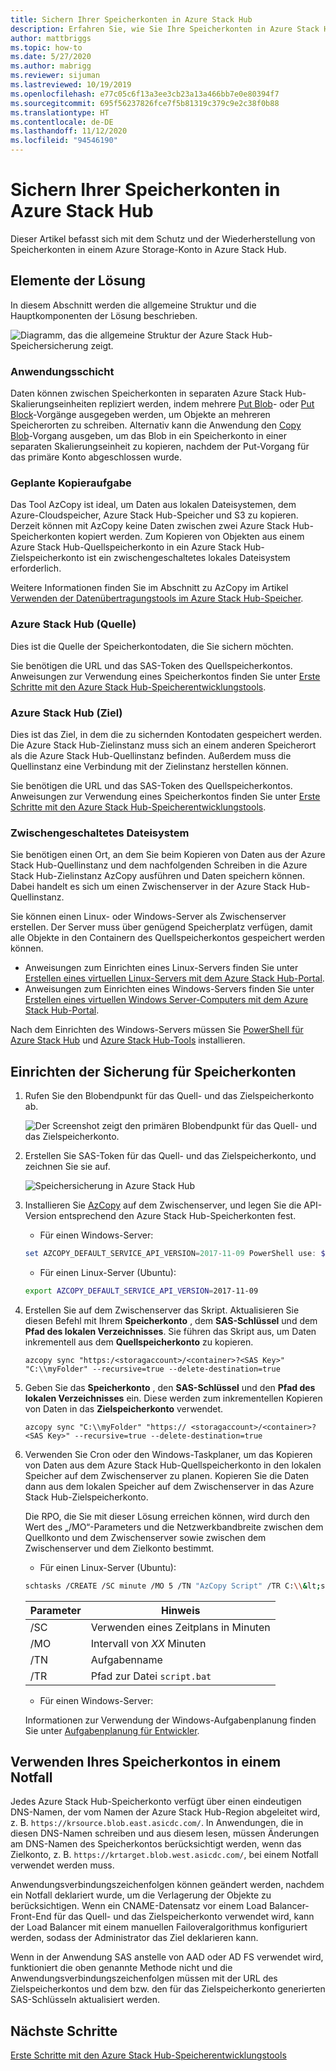 ```yaml
---
title: Sichern Ihrer Speicherkonten in Azure Stack Hub
description: Erfahren Sie, wie Sie Ihre Speicherkonten in Azure Stack Hub sichern.
author: mattbriggs
ms.topic: how-to
ms.date: 5/27/2020
ms.author: mabrigg
ms.reviewer: sijuman
ms.lastreviewed: 10/19/2019
ms.openlocfilehash: e77c05c6f13a3ee3cb23a13a466bb7e0e80394f7
ms.sourcegitcommit: 695f56237826fce7f5b81319c379c9e2c38f0b88
ms.translationtype: HT
ms.contentlocale: de-DE
ms.lasthandoff: 11/12/2020
ms.locfileid: "94546190"
---
```

# <a name="back-up-your-storage-accounts-on-azure-stack-hub"></a>Sichern Ihrer Speicherkonten in Azure Stack Hub

Dieser Artikel befasst sich mit dem Schutz und der Wiederherstellung von Speicherkonten in einem Azure Storage-Konto in Azure Stack Hub.

## <a name="elements-of-the-solution"></a>Elemente der Lösung

In diesem Abschnitt werden die allgemeine Struktur und die Hauptkomponenten der Lösung beschrieben.

![Diagramm, das die allgemeine Struktur der Azure Stack Hub-Speichersicherung zeigt.](./media/azure-stack-network-howto-backup-storage/azure-stack-storage-backup.png)

### <a name="application-layer"></a>Anwendungsschicht

Daten können zwischen Speicherkonten in separaten Azure Stack Hub-Skalierungseinheiten repliziert werden, indem mehrere [Put Blob](/rest/api/storageservices/put-blob)- oder [Put Block](/rest/api/storageservices/put-block)-Vorgänge ausgegeben werden, um Objekte an mehreren Speicherorten zu schreiben. Alternativ kann die Anwendung den [Copy Blob](/rest/api/storageservices/copy-blob)-Vorgang ausgeben, um das Blob in ein Speicherkonto in einer separaten Skalierungseinheit zu kopieren, nachdem der Put-Vorgang für das primäre Konto abgeschlossen wurde.

### <a name="scheduled-copy-task"></a>Geplante Kopieraufgabe

Das Tool AzCopy ist ideal, um Daten aus lokalen Dateisystemen, dem Azure-Cloudspeicher, Azure Stack Hub-Speicher und S3 zu kopieren. Derzeit können mit AzCopy keine Daten zwischen zwei Azure Stack Hub-Speicherkonten kopiert werden. Zum Kopieren von Objekten aus einem Azure Stack Hub-Quellspeicherkonto in ein Azure Stack Hub-Zielspeicherkonto ist ein zwischengeschaltetes lokales Dateisystem erforderlich.

Weitere Informationen finden Sie im Abschnitt zu AzCopy im Artikel [Verwenden der Datenübertragungstools im Azure Stack Hub-Speicher](./azure-stack-storage-transfer.md?view=azs-1908#azcopy).

### <a name="azure-stack-hub-source"></a>Azure Stack Hub (Quelle)

Dies ist die Quelle der Speicherkontodaten, die Sie sichern möchten.

Sie benötigen die URL und das SAS-Token des Quellspeicherkontos. Anweisungen zur Verwendung eines Speicherkontos finden Sie unter [Erste Schritte mit den Azure Stack Hub-Speicherentwicklungstools](azure-stack-storage-dev.md).

### <a name="azure-stack-hub-target"></a>Azure Stack Hub (Ziel)

Dies ist das Ziel, in dem die zu sichernden Kontodaten gespeichert werden. Die Azure Stack Hub-Zielinstanz muss sich an einem anderen Speicherort als die Azure Stack Hub-Quellinstanz befinden. Außerdem muss die Quellinstanz eine Verbindung mit der Zielinstanz herstellen können.

Sie benötigen die URL und das SAS-Token des Quellspeicherkontos. Anweisungen zur Verwendung eines Speicherkontos finden Sie unter [Erste Schritte mit den Azure Stack Hub-Speicherentwicklungstools](azure-stack-storage-dev.md).

### <a name="intermediary-local-filesystem"></a>Zwischengeschaltetes Dateisystem

Sie benötigen einen Ort, an dem Sie beim Kopieren von Daten aus der Azure Stack Hub-Quellinstanz und dem nachfolgenden Schreiben in die Azure Stack Hub-Zielinstanz AzCopy ausführen und Daten speichern können. Dabei handelt es sich um einen Zwischenserver in der Azure Stack Hub-Quellinstanz.

Sie können einen Linux- oder Windows-Server als Zwischenserver erstellen. Der Server muss über genügend Speicherplatz verfügen, damit alle Objekte in den Containern des Quellspeicherkontos gespeichert werden können.
- Anweisungen zum Einrichten eines Linux-Servers finden Sie unter [Erstellen eines virtuellen Linux-Servers mit dem Azure Stack Hub-Portal](azure-stack-quick-linux-portal.md).  
- Anweisungen zum Einrichten eines Windows-Servers finden Sie unter [Erstellen eines virtuellen Windows Server-Computers mit dem Azure Stack Hub-Portal](azure-stack-quick-windows-portal.md).  

Nach dem Einrichten des Windows-Servers müssen Sie [PowerShell für Azure Stack Hub](../operator/powershell-install-az-module.md?toc=https%3A%2F%2Fdocs.microsoft.com%2FFazure-stack%2Fuser%2FTOC.json&bc=https%3A%2F%2Fdocs.microsoft.com%2FFazure-stack%2Fbreadcrumb%2Ftoc.json) und [Azure Stack Hub-Tools](../operator/azure-stack-powershell-download.md?toc=https%3A%2F%2Fdocs.microsoft.com%2FFazure-stack%2Fuser%2FTOC.json&bc=https%3A%2F%2Fdocs.microsoft.com%2FFazure-stack%2Fbreadcrumb%2Ftoc.json) installieren.

## <a name="set-up-backup-for-storage-accounts"></a>Einrichten der Sicherung für Speicherkonten

1. Rufen Sie den Blobendpunkt für das Quell- und das Zielspeicherkonto ab.

    ![Der Screenshot zeigt den primären Blobendpunkt für das Quell- und das Zielspeicherkonto.](./media/azure-stack-network-howto-backup-storage/back-up-step1.png)

2. Erstellen Sie SAS-Token für das Quell- und das Zielspeicherkonto, und zeichnen Sie sie auf.

    ![Speichersicherung in Azure Stack Hub](./media/azure-stack-network-howto-backup-storage/back-up-step2.png)

3. Installieren Sie [AzCopy](https://github.com/Azure/azure-storage-azcopy) auf dem Zwischenserver, und legen Sie die API-Version entsprechend den Azure Stack Hub-Speicherkonten fest.

    - Für einen Windows-Server:

    ```PowerShell  
    set AZCOPY_DEFAULT_SERVICE_API_VERSION=2017-11-09 PowerShell use: $env:AZCOPY_DEFAULT_SERVICE_API_VERSION="2017-11-09"
    ```

    - Für einen Linux-Server (Ubuntu):

    ```bash  
    export AZCOPY_DEFAULT_SERVICE_API_VERSION=2017-11-09
    ```

4. Erstellen Sie auf dem Zwischenserver das Skript. Aktualisieren Sie diesen Befehl mit Ihrem **Speicherkonto** , dem **SAS-Schlüssel** und dem **Pfad des lokalen Verzeichnisses**. Sie führen das Skript aus, um Daten inkrementell aus dem **Quellspeicherkonto** zu kopieren.

    ```
    azcopy sync "https:/<storagaccount>/<container>?<SAS Key>" "C:\\myFolder" --recursive=true --delete-destination=true
    ```

5.  Geben Sie das **Speicherkonto** , den **SAS-Schlüssel** und den **Pfad des lokalen Verzeichnisses** ein.  Diese werden zum inkrementellen Kopieren von Daten in das **Zielspeicherkonto** verwendet.
    
    ```
    azcopy sync "C:\\myFolder" "https:// <storagaccount>/<container>?<SAS Key>" --recursive=true --delete-destination=true
    ```

6.  Verwenden Sie Cron oder den Windows-Taskplaner, um das Kopieren von Daten aus dem Azure Stack Hub-Quellspeicherkonto in den lokalen Speicher auf dem Zwischenserver zu planen. Kopieren Sie die Daten dann aus dem lokalen Speicher auf dem Zwischenserver in das Azure Stack Hub-Zielspeicherkonto.

    Die RPO, die Sie mit dieser Lösung erreichen können, wird durch den Wert des „/MO“-Parameters und die Netzwerkbandbreite zwischen dem Quellkonto und dem Zwischenserver sowie zwischen dem Zwischenserver und dem Zielkonto bestimmt.

    - Für einen Linux-Server (Ubuntu):

    ```bash  
    schtasks /CREATE /SC minute /MO 5 /TN "AzCopy Script" /TR C:\\&lt;script name>.bat
    ```

    | Parameter | Hinweis | 
    | ---- | ---- |
    | /SC | Verwenden eines Zeitplans in Minuten |
    | /MO | Intervall von *XX* Minuten |
    | /TN | Aufgabenname |
    | /TR | Pfad zur Datei `script.bat` |


    - Für einen Windows-Server:

    Informationen zur Verwendung der Windows-Aufgabenplanung finden Sie unter [Aufgabenplanung für Entwickler](/windows/win32/taskschd/task-scheduler-start-page).
    

## <a name="use-your-storage-account-in-a-disaster"></a>Verwenden Ihres Speicherkontos in einem Notfall

Jedes Azure Stack Hub-Speicherkonto verfügt über einen eindeutigen DNS-Namen, der vom Namen der Azure Stack Hub-Region abgeleitet wird, z. B. `https://krsource.blob.east.asicdc.com/`. In Anwendungen, die in diesen DNS-Namen schreiben und aus diesem lesen, müssen Änderungen am DNS-Namen des Speicherkontos berücksichtigt werden, wenn das Zielkonto, z. B. `https://krtarget.blob.west.asicdc.com/`, bei einem Notfall verwendet werden muss.

Anwendungsverbindungszeichenfolgen können geändert werden, nachdem ein Notfall deklariert wurde, um die Verlagerung der Objekte zu berücksichtigen. Wenn ein CNAME-Datensatz vor einem Load Balancer-Front-End für das Quell- und das Zielspeicherkonto verwendet wird, kann der Load Balancer mit einem manuellen Failoveralgorithmus konfiguriert werden, sodass der Administrator das Ziel deklarieren kann.

Wenn in der Anwendung SAS anstelle von AAD oder AD FS verwendet wird, funktioniert die oben genannte Methode nicht und die Anwendungsverbindungszeichenfolgen müssen mit der URL des Zielspeicherkontos und dem bzw. den für das Zielspeicherkonto generierten SAS-Schlüsseln aktualisiert werden.

## <a name="next-steps"></a>Nächste Schritte

[Erste Schritte mit den Azure Stack Hub-Speicherentwicklungstools](azure-stack-storage-dev.md)
